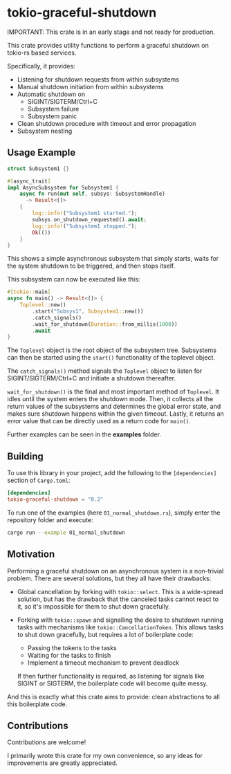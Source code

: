 # tokio-graceful-shutdown

IMPORTANT: This crate is in an early stage and not ready for production.

This crate provides utility functions to perform a graceful shutdown on tokio-rs based services.

Specifically, it provides:

- Listening for shutdown requests from within subsystems
- Manual shutdown initiation from within subsystems
- Automatic shutdown on
    - SIGINT/SIGTERM/Ctrl+C
    - Subsystem failure
    - Subsystem panic
- Clean shutdown procedure with timeout and error propagation
- Subsystem nesting

## Usage Example

```rust
struct Subsystem1 {}

#[async_trait]
impl AsyncSubsystem for Subsystem1 {
    async fn run(mut self, subsys: SubsystemHandle)
      -> Result<()>
    {
        log::info!("Subsystem1 started.");
        subsys.on_shutdown_requested().await;
        log::info!("Subsystem1 stopped.");
        Ok(())
    }
}
```

This shows a simple asynchronous subsystem that simply starts, waits for the system shutdown to be triggered, and then stops itself.

This subsystem can now be executed like this:

```rust
#[tokio::main]
async fn main() -> Result<()> {
    Toplevel::new()
        .start("Subsys1", Subsystem1::new())
        .catch_signals()
        .wait_for_shutdown(Duration::from_millis(1000))
        .await
}
```

The `Toplevel` object is the root object of the subsystem tree.
Subsystems can then be started using the `start()` functionality of the toplevel object.

The `catch_signals()` method signals the `Toplevel` object to listen for SIGINT/SIGTERM/Ctrl+C and initiate a shutdown thereafter.

`wait_for_shutdown()` is the final and most important method of `Toplevel`. It idles until the system enters the shutdown mode. Then, it collects all the return values of the subsystems and determines the global error state, and makes sure shutdown happens within the given timeout.
Lastly, it returns an error value that can be directly used as a return code for `main()`.

Further examples can be seen in the **examples** folder.

## Building

To use this library in your project, add the following to the `[dependencies]` section of `Cargo.toml`:
```toml
[dependencies]
tokio-graceful-shutdown = "0.2"
```

To run one of the examples (here `01_normal_shutdown.rs`), simply enter the repository folder and execute:
```bash
cargo run --example 01_normal_shutdown
```


## Motivation

Performing a graceful shutdown on an asynchronous system is a non-trivial problem. There are several solutions, but they all have their drawbacks:

- Global cancellation by forking with `tokio::select`. This is a wide-spread solution, but has the drawback that the canceled tasks cannot react to it, so it's impossible for them to shut down gracefully.
- Forking with `tokio::spawn` and signalling the desire to shutdown running tasks with mechanisms like `tokio::CancellationToken`. This allows tasks to shut down gracefully, but requires a lot of boilerplate code:
  - Passing the tokens to the tasks
  - Waiting for the tasks to finish
  - Implement a timeout mechanism to prevent deadlock

  If then further functionality is required, as listening for signals like SIGINT or SIGTERM, the boilerplate code will become quite messy.

And this is exactly what this crate aims to provide: clean abstractions to all this boilerplate code.


## Contributions

Contributions are welcome!

I primarily wrote this crate for my own convenience, so any ideas for improvements are
greatly appreciated.

